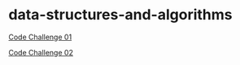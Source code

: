 # data-structures-and-algorithms

[Code Challenge 01](/codeChallenge.png)
</br>

[Code Challenge 02](/code_challenge02.png)
